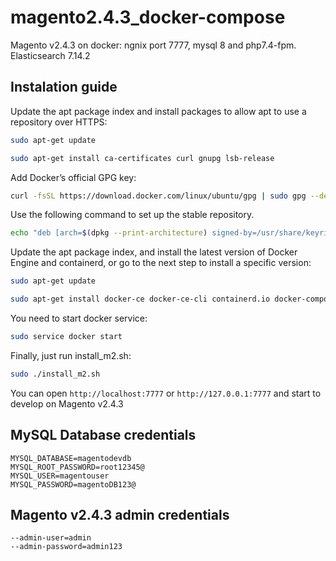# magento2.4.3_docker-compose
Magento v2.4.3 on docker: ngnix port 7777, mysql 8 and php7.4-fpm. Elasticsearch 7.14.2

## Instalation guide
Update the apt package index and install packages to allow apt to use a repository over HTTPS:
```sh
sudo apt-get update
```
```sh
sudo apt-get install ca-certificates curl gnupg lsb-release
```
Add Docker’s official GPG key:
```sh
curl -fsSL https://download.docker.com/linux/ubuntu/gpg | sudo gpg --dearmor -o /usr/share/keyrings/docker-archive-keyring.gpg
```
Use the following command to set up the stable repository.
```sh
echo "deb [arch=$(dpkg --print-architecture) signed-by=/usr/share/keyrings/docker-archive-keyring.gpg] https://download.docker.com/linux/ubuntu $(lsb_release -cs) stable" | sudo tee /etc/apt/sources.list.d/docker.list > /dev/null
```
Update the apt package index, and install the latest version of Docker Engine and containerd, or go to the next step to install a specific version:
```sh
sudo apt-get update
```
```sh
sudo apt-get install docker-ce docker-ce-cli containerd.io docker-compose
```
You need to start docker service:
```sh
sudo service docker start
```
Finally, just run install_m2.sh:
```sh
sudo ./install_m2.sh
```

You can open ```http://localhost:7777``` or ```http://127.0.0.1:7777``` and start to develop on Magento v2.4.3
## MySQL Database credentials
```
MYSQL_DATABASE=magentodevdb
MYSQL_ROOT_PASSWORD=root12345@
MYSQL_USER=magentouser
MYSQL_PASSWORD=magentoDB123@
```
## Magento v2.4.3 admin credentials
```
--admin-user=admin
--admin-password=admin123
```